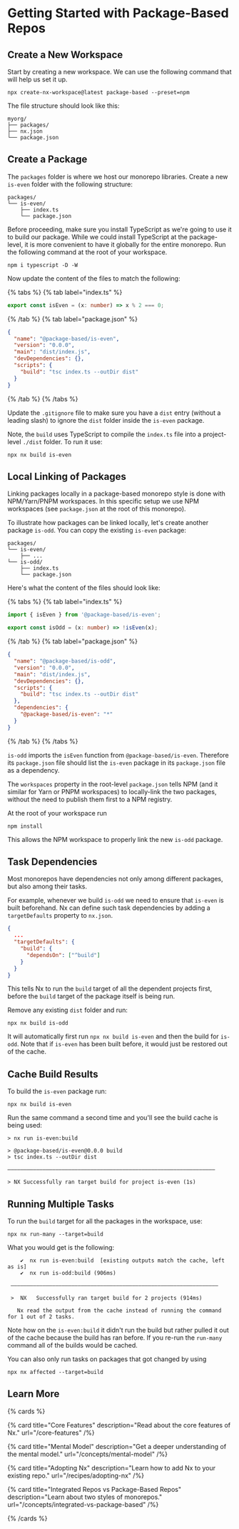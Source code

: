 # Getting Started with Package-Based Repos

## Create a New Workspace

Start by creating a new workspace. We can use the following command that will help us set it up.

```shell
npx create-nx-workspace@latest package-based --preset=npm
```

The file structure should look like this:

```treeview
myorg/
├── packages/
├── nx.json
└── package.json
```

## Create a Package

The `packages` folder is where we host our monorepo libraries. Create a new `is-even` folder with the following structure:

```treeview
packages/
└── is-even/
    ├── index.ts
    └── package.json
```

Before proceeding, make sure you install TypeScript as we're going to use it to build our package. While we could install TypeScript at the package-level, it is more convenient to have it globally for the entire monorepo. Run the following command at the root of your workspace.

```shell
npm i typescript -D -W
```

Now update the content of the files to match the following:

{% tabs %}
{% tab label="index.ts" %}

```ts {% fileName="packages/is-even/index.ts" %}
export const isEven = (x: number) => x % 2 === 0;
```

{% /tab %}
{% tab label="package.json" %}

```json {% fileName="packages/is-even/package.json" %}
{
  "name": "@package-based/is-even",
  "version": "0.0.0",
  "main": "dist/index.js",
  "devDependencies": {},
  "scripts": {
    "build": "tsc index.ts --outDir dist"
  }
}
```

{% /tab %}
{% /tabs %}

Update the `.gitignore` file to make sure you have a `dist` entry (without a leading slash) to ignore the `dist` folder inside the `is-even` package.

Note, the `build` uses TypeScript to compile the `index.ts` file into a project-level `./dist` folder. To run it use:

```shell
npx nx build is-even
```

## Local Linking of Packages

Linking packages locally in a package-based monorepo style is done with NPM/Yarn/PNPM workspaces. In this specific setup we use NPM workspaces (see `package.json` at the root of this monorepo).

To illustrate how packages can be linked locally, let's create another package `is-odd`. You can copy the existing `is-even` package:

```treeview
packages/
└── is-even/
    ├── ...
└── is-odd/
    ├── index.ts
    └── package.json
```

Here's what the content of the files should look like:

{% tabs %}
{% tab label="index.ts" %}

```ts {% fileName="packages/is-odd/index.ts" %}
import { isEven } from '@package-based/is-even';

export const isOdd = (x: number) => !isEven(x);
```

{% /tab %}
{% tab label="package.json" %}

```json {% fileName="packages/is-odd/package.json" %}
{
  "name": "@package-based/is-odd",
  "version": "0.0.0",
  "main": "dist/index.js",
  "devDependencies": {},
  "scripts": {
    "build": "tsc index.ts --outDir dist"
  },
  "dependencies": {
    "@package-based/is-even": "*"
  }
}
```

{% /tab %}
{% /tabs %}

`is-odd` imports the `isEven` function from `@package-based/is-even`. Therefore its `package.json` file should list the `is-even` package in its `package.json` file as a dependency.

The `workspaces` property in the root-level `package.json` tells NPM (and it similar for Yarn or PNPM workspaces) to locally-link the two packages, without the need to publish them first to a NPM registry.

At the root of your workspace run

```shell
npm install
```

This allows the NPM workspace to properly link the new `is-odd` package.

## Task Dependencies

Most monorepos have dependencies not only among different packages, but also among their tasks.

For example, whenever we build `is-odd` we need to ensure that `is-even` is built beforehand. Nx can define such task dependencies by adding a `targetDefaults` property to `nx.json`.

```json {% fileName="nx.json" %}
{
  ...
  "targetDefaults": {
    "build": {
      "dependsOn": ["^build"]
    }
  }
}
```

This tells Nx to run the `build` target of all the dependent projects first, before the `build` target of the package itself is being run.

Remove any existing `dist` folder and run:

```shell
npx nx build is-odd
```

It will automatically first run `npx nx build is-even` and then the build for `is-odd`. Note that if `is-even` has been built before, it would just be restored out of the cache.

## Cache Build Results

To build the `is-even` package run:

```shell
npx nx build is-even
```

Run the same command a second time and you'll see the build cache is being used:

```{% command="npx nx build is-even" %}
> nx run is-even:build

> @package-based/is-even@0.0.0 build
> tsc index.ts --outDir dist

—————————————————————————————————————————————————————————————————

> NX Successfully ran target build for project is-even (1s)

```

## Running Multiple Tasks

To run the `build` target for all the packages in the workspace, use:

```shell
npx nx run-many --target=build
```

What you would get is the following:

```{% command="npx nx run-many --target=build" %}
    ✔  nx run is-even:build  [existing outputs match the cache, left as is]
    ✔  nx run is-odd:build (906ms)

 —————————————————————————————————————————————————————————————————

 >  NX   Successfully ran target build for 2 projects (914ms)

   Nx read the output from the cache instead of running the command for 1 out of 2 tasks.
```

Note how on the `is-even:build` it didn't run the build but rather pulled it out of the cache because the build has ran before. If you re-run the `run-many` command all of the builds would be cached.

You can also only run tasks on packages that got changed by using

```shell
npx nx affected --target=build
```

## Learn More

{% cards %}

{% card title="Core Features" description="Read about the core features of Nx." url="/core-features" /%}

{% card title="Mental Model" description="Get a deeper understanding of the mental model." url="/concepts/mental-model" /%}

{% card title="Adopting Nx" description="Learn how to add Nx to your existing repo." url="/recipes/adopting-nx" /%}

{% card title="Integrated Repos vs Package-Based Repos" description="Learn about two styles of monorepos." url="/concepts/integrated-vs-package-based" /%}

{% /cards %}
